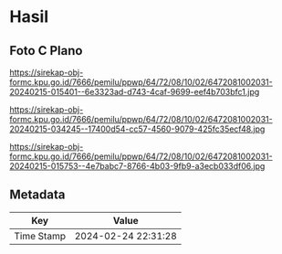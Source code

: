 # Hasil

## Foto C Plano

https://sirekap-obj-formc.kpu.go.id/7666/pemilu/ppwp/64/72/08/10/02/6472081002031-20240215-015401--6e3323ad-d743-4caf-9699-eef4b703bfc1.jpg

https://sirekap-obj-formc.kpu.go.id/7666/pemilu/ppwp/64/72/08/10/02/6472081002031-20240215-034245--17400d54-cc57-4560-9079-425fc35ecf48.jpg

https://sirekap-obj-formc.kpu.go.id/7666/pemilu/ppwp/64/72/08/10/02/6472081002031-20240215-015753--4e7babc7-8766-4b03-9fb9-a3ecb033df06.jpg


## Metadata

| Key        | Value               |
| ---------- | ------------------- |
| Time Stamp | 2024-02-24 22:31:28 |



